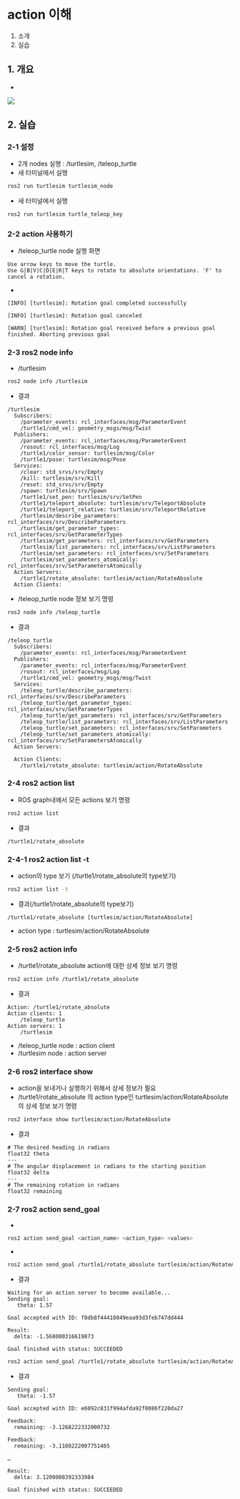 # action 이해
1. 소개
2. 실습

## 1. 개요
* 
![](https://docs.ros.org/en/foxy/_images/Action-SingleActionClient.gif)

## 2. 실습
### 2-1 설정
* 2개 nodes 실행 : /turtlesim, /teleop_turtle
* 새 터미널에서 실행
```bash
ros2 run turtlesim turtlesim_node
```

* 새 터미널에서 실행
```bash
ros2 run turtlesim turtle_teleop_key
```

### 2-2 action 사용하기
* /teleop_turtle node 실행 화면
```
Use arrow keys to move the turtle.
Use G|B|V|C|D|E|R|T keys to rotate to absolute orientations. 'F' to cancel a rotation.
```
* 
```
[INFO] [turtlesim]: Rotation goal completed successfully
```


```
[INFO] [turtlesim]: Rotation goal canceled
```

```
[WARN] [turtlesim]: Rotation goal received before a previous goal finished. Aborting previous goal
```

### 2-3 ros2 node info
* /turtlesim 
```bash
ros2 node info /turtlesim
```

* 결과
```
/turtlesim
  Subscribers:
    /parameter_events: rcl_interfaces/msg/ParameterEvent
    /turtle1/cmd_vel: geometry_msgs/msg/Twist
  Publishers:
    /parameter_events: rcl_interfaces/msg/ParameterEvent
    /rosout: rcl_interfaces/msg/Log
    /turtle1/color_sensor: turtlesim/msg/Color
    /turtle1/pose: turtlesim/msg/Pose
  Services:
    /clear: std_srvs/srv/Empty
    /kill: turtlesim/srv/Kill
    /reset: std_srvs/srv/Empty
    /spawn: turtlesim/srv/Spawn
    /turtle1/set_pen: turtlesim/srv/SetPen
    /turtle1/teleport_absolute: turtlesim/srv/TeleportAbsolute
    /turtle1/teleport_relative: turtlesim/srv/TeleportRelative
    /turtlesim/describe_parameters: rcl_interfaces/srv/DescribeParameters
    /turtlesim/get_parameter_types: rcl_interfaces/srv/GetParameterTypes
    /turtlesim/get_parameters: rcl_interfaces/srv/GetParameters
    /turtlesim/list_parameters: rcl_interfaces/srv/ListParameters
    /turtlesim/set_parameters: rcl_interfaces/srv/SetParameters
    /turtlesim/set_parameters_atomically: rcl_interfaces/srv/SetParametersAtomically
  Action Servers:
    /turtle1/rotate_absolute: turtlesim/action/RotateAbsolute
  Action Clients:
```

* /teleop_turtle node 정보 보기 명령
```bash
ros2 node info /teleop_turtle
```
* 결과
```
/teleop_turtle
  Subscribers:
    /parameter_events: rcl_interfaces/msg/ParameterEvent
  Publishers:
    /parameter_events: rcl_interfaces/msg/ParameterEvent
    /rosout: rcl_interfaces/msg/Log
    /turtle1/cmd_vel: geometry_msgs/msg/Twist
  Services:
    /teleop_turtle/describe_parameters: rcl_interfaces/srv/DescribeParameters
    /teleop_turtle/get_parameter_types: rcl_interfaces/srv/GetParameterTypes
    /teleop_turtle/get_parameters: rcl_interfaces/srv/GetParameters
    /teleop_turtle/list_parameters: rcl_interfaces/srv/ListParameters
    /teleop_turtle/set_parameters: rcl_interfaces/srv/SetParameters
    /teleop_turtle/set_parameters_atomically: rcl_interfaces/srv/SetParametersAtomically
  Action Servers:

  Action Clients:
    /turtle1/rotate_absolute: turtlesim/action/RotateAbsolute
```

### 2-4 ros2 action list
* ROS graph내에서 모든 actions 보기 명령
```bash
ros2 action list
```

* 결과
```
/turtle1/rotate_absolute
```

### 2-4-1 ros2 action list -t
* action의 type 보기 (/turtle1/rotate_absolute의 type보기)
```bash
ros2 action list -t
```

* 결과(/turtle1/rotate_absolute의 type보기)
```
/turtle1/rotate_absolute [turtlesim/action/RotateAbsolute]
```
  * action type : turtlesim/action/RotateAbsolute


### 2-5 ros2 action info
* /turtle1/rotate_absolute action에 대한 상세 정보 보기 명령
```bash
ros2 action info /turtle1/rotate_absolute
```

* 결과
```
Action: /turtle1/rotate_absolute
Action clients: 1
    /teleop_turtle
Action servers: 1
    /turtlesim
```
  * /teleop_turtle node : action client
  * /turtlesim node : action server

### 2-6 ros2 interface show
* action을 보내거나 실행하기 위해서 상세 정보가 필요
* /turtle1/rotate_absolute 의 action type인 turtlesim/action/RotateAbsolute 의 상세 정보 보기 명령
```bash
ros2 interface show turtlesim/action/RotateAbsolute
```
* 결과
```
# The desired heading in radians
float32 theta
---
# The angular displacement in radians to the starting position
float32 delta
---
# The remaining rotation in radians
float32 remaining
```

### 2-7 ros2 action send_goal
* 
```bash
ros2 action send_goal <action_name> <action_type> <values>
```

* 
```bash
ros2 action send_goal /turtle1/rotate_absolute turtlesim/action/RotateAbsolute "{theta: 1.57}"
```

* 결과
```
Waiting for an action server to become available...
Sending goal:
   theta: 1.57

Goal accepted with ID: f8db8f44410849eaa93d3feb747dd444

Result:
  delta: -1.568000316619873

Goal finished with status: SUCCEEDED
```

```bash
ros2 action send_goal /turtle1/rotate_absolute turtlesim/action/RotateAbsolute "{theta: -1.57}" --feedback
```

* 결과
```
Sending goal:
   theta: -1.57

Goal accepted with ID: e6092c831f994afda92f0086f220da27

Feedback:
  remaining: -3.1268222332000732

Feedback:
  remaining: -3.1108222007751465

…

Result:
  delta: 3.1200008392333984

Goal finished with status: SUCCEEDED
```